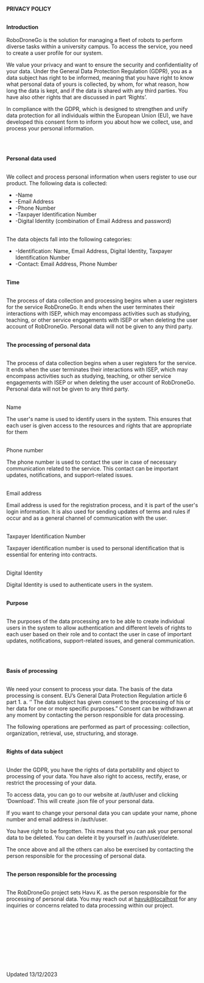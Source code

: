 **PRIVACY POLICY**<br><br>

**Introduction**<br><br>
RoboDroneGo is the solution for managing a fleet of robots to perform diverse tasks within a university campus. To access the service, you need to create a user profile for our system.

We value your privacy and want to ensure the security and confidentiality of your data. Under the General Data Protection Regulation (GDPR), you as a data subject has right to be informed, meaning that you have right to know what personal data of yours is collected, by whom, for what reason, how long the data is kept, and if the data is shared with any third parties. You have also other rights that are discussed in part ‘Rights’.

In compliance with the GDPR, which is designed to strengthen and unify data protection for all individuals within the European Union (EU), we have developed this consent form to inform you about how we collect, use, and process your personal information.

<br><br>

**Personal data used**<br><br>

We collect and process personal information when users register to use our product. The following data is collected:

- -Name
- -Email Address
- -Phone Number
- -Taxpayer Identification Number
- -Digital Identity (combination of Email Address and password)<br><br>

The data objects fall into the following categories:

- -Identification: Name, Email Address, Digital Identity, Taxpayer Identification Number
- -Contact: Email Address, Phone Number<br><br>

**Time**<br><br>

The process of data collection and processing begins when a user registers for the service RobDroneGo. It ends when the user terminates their interactions with ISEP, which may encompass activities such as studying, teaching, or other service engagements with ISEP or when deleting the user account of RobDroneGo. Personal data will not be given to any third party. <br><br>

**The processing of personal data**<br><br>

The process of data collection begins when a user registers for the service. It ends when the user terminates their interactions with ISEP, which may encompass activities such as studying, teaching, or other service engagements with ISEP or when deleting the user account of RobDroneGo. Personal data will not be given to any third party.<br><br>

Name

The user's name is used to identify users in the system. This ensures that each user is given access to the resources and rights that are appropriate for them<br><br>

Phone number

The phone number is used to contact the user in case of necessary communication related to the service. This contact can be important updates, notifications, and support-related issues.<br><br>

Email address

Email address is used for the registration process, and it is part of the user's login information. It is also used for sending updates of terms and rules if occur and as a general channel of communication with the user.<br><br>

Taxpayer Identification Number

Taxpayer identification number is used to personal identification that is essential for entering into contracts.<br><br>

Digital Identity

Digital Identity is used to authenticate users in the system.<br><br>

**Purpose**<br><br>

The purposes of the data processing are to be able to create individual users in the system to allow authentication and different levels of rights to each user based on their role and to contact the user in case of important updates, notifications, support-related issues, and general communication.

<br><br>

**Basis of processing**<br><br>

We need your consent to process your data. The basis of the data processing is consent. EU’s General Data Protection Regulation article 6 part 1. a. ‘’ The data subject has given consent to the processing of his or her data for one or more specific purposes.” Consent can be withdrawn at any moment by contacting the person responsible for data processing.

The following operations are performed as part of processing: collection, organization, retrieval, use, structuring, and storage.
<br><br>

**Rights of data subject**<br><br>

Under the GDPR, you have the rights of data portability and object to processing of your data.
You have also right to access, rectify, erase, or restrict the processing of your data.

To access data, you can go to our website at /auth/user and clicking ‘Download’. This will create .json file of your personal data.

If you want to change your personal data you can update your name, phone number and email address in /auth/user.

You have right to be forgotten. This means that you can ask your personal data to be deleted. You can delete it by yourself in /auth/user/delete.

The once above and all the others can also be exercised by contacting the person responsible for the processing of personal data. <br><br>

**The person responsible for the processing**<br><br>

The RobDroneGo project sets Havu K. as the person responsible for the processing of personal data. You may reach out at [havuk@localhost](mailto:havuk@localhost) for any inquiries or concerns related to data processing within our project.

<br><br>
<br><br>
<br><br>
<br><br>

Updated 13/12/2023
